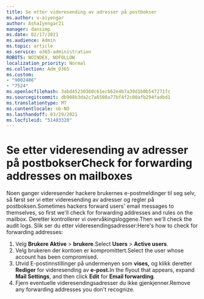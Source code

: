 ```yaml
---
title: Se etter videresending av adresser på postbokser
ms.author: v-aiyengar
author: AshaIyengar21
manager: dansimp
ms.date: 02/17/2021
ms.audience: Admin
ms.topic: article
ms.service: o365-administration
ROBOTS: NOINDEX, NOFOLLOW
localization_priority: Normal
ms.collection: Adm_O365
ms.custom:
- "9002486"
- "7524"
ms.openlocfilehash: 3abd45230360c61ecb62e4b7a39d1b0b547271fc
ms.sourcegitcommit: db908b3da2c7a6508a77bf4f2c80afb294fadbd1
ms.translationtype: MT
ms.contentlocale: nb-NO
ms.lasthandoff: 03/29/2021
ms.locfileid: "51403320"
---
```

# <a name="check-for-forwarding-addresses-on-mailboxes"></a><span data-ttu-id="6c6a8-102">Se etter videresending av adresser på postbokser</span><span class="sxs-lookup"><span data-stu-id="6c6a8-102">Check for forwarding addresses on mailboxes</span></span>

<span data-ttu-id="6c6a8-103">Noen ganger videresender hackere brukernes e-postmeldinger til seg selv, så først ser vi etter videresending av adresser og regler på postboksen.</span><span class="sxs-lookup"><span data-stu-id="6c6a8-103">Sometimes hackers forward users' email messages to themselves, so first we'll check for forwarding addresses and rules on the mailbox.</span></span> <span data-ttu-id="6c6a8-104">Deretter kontrollerer vi overvåkingsloggene.</span><span class="sxs-lookup"><span data-stu-id="6c6a8-104">Then we'll check the audit logs.</span></span> <span data-ttu-id="6c6a8-105">Slik ser du etter videresendingsadresser:</span><span class="sxs-lookup"><span data-stu-id="6c6a8-105">Here's how to check for forwarding addresses:</span></span>

1. <span data-ttu-id="6c6a8-106">Velg **Brukere Aktive**  >  **brukere**.</span><span class="sxs-lookup"><span data-stu-id="6c6a8-106">Select **Users** > **Active users**.</span></span>
1. <span data-ttu-id="6c6a8-107">Velg brukeren der kontoen er kompromittert.</span><span class="sxs-lookup"><span data-stu-id="6c6a8-107">Select the user whose account has been compromised.</span></span>
1. <span data-ttu-id="6c6a8-108">Utvid E-postinnstillinger på undermenyen som **vises,** og klikk deretter **Rediger** for videresending av **e-post.**</span><span class="sxs-lookup"><span data-stu-id="6c6a8-108">In the flyout that appears, expand **Mail Settings**, and then click **Edit** for **Email forwarding**.</span></span>
1. <span data-ttu-id="6c6a8-109">Fjern eventuelle videresendingsadresser du ikke gjenkjenner.</span><span class="sxs-lookup"><span data-stu-id="6c6a8-109">Remove any forwarding addresses you don't recognize.</span></span>